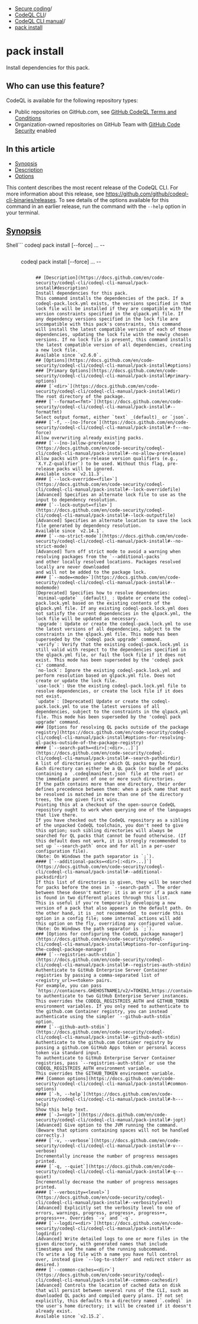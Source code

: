   * [Secure coding](https://docs.github.com/en/code-security "Secure coding")/
  * [CodeQL CLI](https://docs.github.com/en/code-security/codeql-cli "CodeQL CLI")/
  * [CodeQL CLI manual](https://docs.github.com/en/code-security/codeql-cli/codeql-cli-manual "CodeQL CLI manual")/
  * [pack install](https://docs.github.com/en/code-security/codeql-cli/codeql-cli-manual/pack-install "pack install")


# pack install
Install dependencies for this pack.
## Who can use this feature?
CodeQL is available for the following repository types:
  * Public repositories on GitHub.com, see [GitHub CodeQL Terms and Conditions](https://github.com/github/codeql-cli-binaries/blob/main/LICENSE.md)
  * Organization-owned repositories on GitHub Team with [GitHub Code Security](https://docs.github.com/en/get-started/learning-about-github/about-github-advanced-security) enabled


## In this article
  * [Synopsis](https://docs.github.com/en/code-security/codeql-cli/codeql-cli-manual/pack-install#synopsis)
  * [Description](https://docs.github.com/en/code-security/codeql-cli/codeql-cli-manual/pack-install#description)
  * [Options](https://docs.github.com/en/code-security/codeql-cli/codeql-cli-manual/pack-install#options)


This content describes the most recent release of the CodeQL CLI. For more information about this release, see <https://github.com/github/codeql-cli-binaries/releases>.
To see details of the options available for this command in an earlier release, run the command with the `--help` option in your terminal.
## [Synopsis](https://docs.github.com/en/code-security/codeql-cli/codeql-cli-manual/pack-install#synopsis)
Shell```
codeql pack install [--force] <options>... -- <dir>

```
```
codeql pack install [--force] <options>... -- <dir>

```

## [Description](https://docs.github.com/en/code-security/codeql-cli/codeql-cli-manual/pack-install#description)
Install dependencies for this pack.
This command installs the dependencies of the pack. If a codeql-pack.lock.yml exists, the versions specified in that lock file will be installed if they are compatible with the version constraints specified in the qlpack.yml file. If any dependency versions specified in the lock file are incompatible with this pack's constraints, this command will install the latest compatible version of each of those dependencies, updating the lock file with the newly chosen versions. If no lock file is present, this command installs the latest compatible version of all dependencies, creating a new lock file.
Available since `v2.6.0`.
## [Options](https://docs.github.com/en/code-security/codeql-cli/codeql-cli-manual/pack-install#options)
### [Primary Options](https://docs.github.com/en/code-security/codeql-cli/codeql-cli-manual/pack-install#primary-options)
#### [`<dir>`](https://docs.github.com/en/code-security/codeql-cli/codeql-cli-manual/pack-install#dir)
The root directory of the package.
#### [`--format=<fmt>`](https://docs.github.com/en/code-security/codeql-cli/codeql-cli-manual/pack-install#--formatfmt)
Select output format, either `text` _(default)_ or `json`.
#### [`-f, --[no-]force`](https://docs.github.com/en/code-security/codeql-cli/codeql-cli-manual/pack-install#-f---no-force)
Allow overwriting already existing packs.
#### [`--[no-]allow-prerelease`](https://docs.github.com/en/code-security/codeql-cli/codeql-cli-manual/pack-install#--no-allow-prerelease)
Allow packs with pre-release version qualifiers (e.g., `X.Y.Z-qualifier`) to be used. Without this flag, pre-release packs will be ignored.
Available since `v2.11.3`.
#### [`--lock-override=<file>`](https://docs.github.com/en/code-security/codeql-cli/codeql-cli-manual/pack-install#--lock-overridefile)
[Advanced] Specifies an alternate lock file to use as the input to dependency resolution.
#### [`--lock-output=<file>`](https://docs.github.com/en/code-security/codeql-cli/codeql-cli-manual/pack-install#--lock-outputfile)
[Advanced] Specifies an alternate location to save the lock file generated by dependency resolution.
Available since `v2.14.1`.
#### [`--no-strict-mode`](https://docs.github.com/en/code-security/codeql-cli/codeql-cli-manual/pack-install#--no-strict-mode)
[Advanced] Turn off strict mode to avoid a warning when resolving packages from the `--additional-packs`
and other locally resolved locations. Packages resolved locally are never downloaded
and will not be added to the package lock.
#### [`--mode=<mode>`](https://docs.github.com/en/code-security/codeql-cli/codeql-cli-manual/pack-install#--modemode)
[Deprecated] Specifies how to resolve dependencies:
`minimal-update` _(default)_ : Update or create the codeql-pack.lock.yml based on the existing contents of the qlpack.yml file. If any existing codeql-pack.lock.yml does not satisfy the current dependencies in the qlpack.yml, the lock file will be updated as necessary.
`upgrade`: Update or create the codeql-pack.lock.yml to use the latest versions of all dependencies, subject to the constraints in the qlpack.yml file. This mode has been superseded by the 'codeql pack upgrade' command.
`verify`: Verify that the existing codeql-pack.lock.yml is still valid with respect to the dependencies specified in the qlpack.yml file, or fail the lock file if it does not exist. This mode has been superseded by the 'codeql pack ci' command.
`no-lock`: Ignore the existing codeql-pack.lock.yml and perform resolution based on qlpack.yml file. Does not create or update the lock file.
`use-lock`: Use the existing codeql-pack.lock.yml file to resolve dependencies, or create the lock file if it does not exist.
`update`: [Deprecated] Update or create the codeql-pack.lock.yml to use the latest versions of all dependencies, subject to the constraints in the qlpack.yml file. This mode has been superseded by the 'codeql pack upgrade' command.
### [Options for resolving QL packs outside of the package registry](https://docs.github.com/en/code-security/codeql-cli/codeql-cli-manual/pack-install#options-for-resolving-ql-packs-outside-of-the-package-registry)
#### [`--search-path=<dir>[:<dir>...]`](https://docs.github.com/en/code-security/codeql-cli/codeql-cli-manual/pack-install#--search-pathdirdir)
A list of directories under which QL packs may be found. Each directory can either be a QL pack (or bundle of packs containing a `.codeqlmanifest.json` file at the root) or the immediate parent of one or more such directories.
If the path contains more than one directory, their order defines precedence between them: when a pack name that must be resolved is matched in more than one of the directory trees, the one given first wins.
Pointing this at a checkout of the open-source CodeQL repository ought to work when querying one of the languages that live there.
If you have checked out the CodeQL repository as a sibling of the unpacked CodeQL toolchain, you don't need to give this option; such sibling directories will always be searched for QL packs that cannot be found otherwise. (If this default does not work, it is strongly recommended to set up `--search-path` once and for all in a per-user configuration file).
(Note: On Windows the path separator is `;`).
#### [`--additional-packs=<dir>[:<dir>...]`](https://docs.github.com/en/code-security/codeql-cli/codeql-cli-manual/pack-install#--additional-packsdirdir)
If this list of directories is given, they will be searched for packs before the ones in `--search-path`. The order between these doesn't matter; it is an error if a pack name is found in two different places through this list.
This is useful if you're temporarily developing a new version of a pack that also appears in the default path. On the other hand, it is _not recommended_ to override this option in a config file; some internal actions will add this option on the fly, overriding any configured value.
(Note: On Windows the path separator is `;`).
### [Options for configuring the CodeQL package manager](https://docs.github.com/en/code-security/codeql-cli/codeql-cli-manual/pack-install#options-for-configuring-the-codeql-package-manager)
#### [`--registries-auth-stdin`](https://docs.github.com/en/code-security/codeql-cli/codeql-cli-manual/pack-install#--registries-auth-stdin)
Authenticate to GitHub Enterprise Server Container registries by passing a comma-separated list of <registry_url>=<token> pairs.
For example, you can pass `https://containers.GHEHOSTNAME1/v2/=TOKEN1,https://containers.GHEHOSTNAME2/v2/=TOKEN2` to authenticate to two GitHub Enterprise Server instances.
This overrides the CODEQL_REGISTRIES_AUTH and GITHUB_TOKEN environment variables. If you only need to authenticate to the github.com Container registry, you can instead authenticate using the simpler `--github-auth-stdin` option.
#### [`--github-auth-stdin`](https://docs.github.com/en/code-security/codeql-cli/codeql-cli-manual/pack-install#--github-auth-stdin)
Authenticate to the github.com Container registry by passing a github.com GitHub Apps token or personal access token via standard input.
To authenticate to GitHub Enterprise Server Container registries, pass `--registries-auth-stdin` or use the CODEQL_REGISTRIES_AUTH environment variable.
This overrides the GITHUB_TOKEN environment variable.
### [Common options](https://docs.github.com/en/code-security/codeql-cli/codeql-cli-manual/pack-install#common-options)
#### [`-h, --help`](https://docs.github.com/en/code-security/codeql-cli/codeql-cli-manual/pack-install#-h---help)
Show this help text.
#### [`-J=<opt>`](https://docs.github.com/en/code-security/codeql-cli/codeql-cli-manual/pack-install#-jopt)
[Advanced] Give option to the JVM running the command.
(Beware that options containing spaces will not be handled correctly.)
#### [`-v, --verbose`](https://docs.github.com/en/code-security/codeql-cli/codeql-cli-manual/pack-install#-v---verbose)
Incrementally increase the number of progress messages printed.
#### [`-q, --quiet`](https://docs.github.com/en/code-security/codeql-cli/codeql-cli-manual/pack-install#-q---quiet)
Incrementally decrease the number of progress messages printed.
#### [`--verbosity=<level>`](https://docs.github.com/en/code-security/codeql-cli/codeql-cli-manual/pack-install#--verbositylevel)
[Advanced] Explicitly set the verbosity level to one of errors, warnings, progress, progress+, progress++, progress+++. Overrides `-v` and `-q`.
#### [`--logdir=<dir>`](https://docs.github.com/en/code-security/codeql-cli/codeql-cli-manual/pack-install#--logdirdir)
[Advanced] Write detailed logs to one or more files in the given directory, with generated names that include timestamps and the name of the running subcommand.
(To write a log file with a name you have full control over, instead give `--log-to-stderr` and redirect stderr as desired.)
#### [`--common-caches=<dir>`](https://docs.github.com/en/code-security/codeql-cli/codeql-cli-manual/pack-install#--common-cachesdir)
[Advanced] Controls the location of cached data on disk that will persist between several runs of the CLI, such as downloaded QL packs and compiled query plans. If not set explicitly, this defaults to a directory named `.codeql` in the user's home directory; it will be created if it doesn't already exist.
Available since `v2.15.2`.
